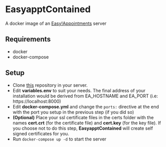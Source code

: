 # EasyapptContained
A docker image of an [Easy!Appointments](https://easyappointments.org/) server

## Requirements
- docker
- docker-compose

## Setup
- Clone [this](https://www.github.com/TheLastBilly/easyapptcontained.git) repository in your server.
- Edit **variables.env** to suit your needs. The final address of your installation would be derived from EA_HOSTNAME and EA_PORT (i.e: https://localhost:8000)
- Edit **docker-compose.yml** and change the `ports:` directive at the end with the port you setup in the previous step (if you did so)
- **(Optional)** Place your ssl certificate files in the certs folder with the names **cert.crt** (for the certificate file) and **cert.key** (for the key file). If you choose not to do this step, **EasyapptContained** will create self signed certificates for you.
- Run `docker-compose up -d` to start the server
